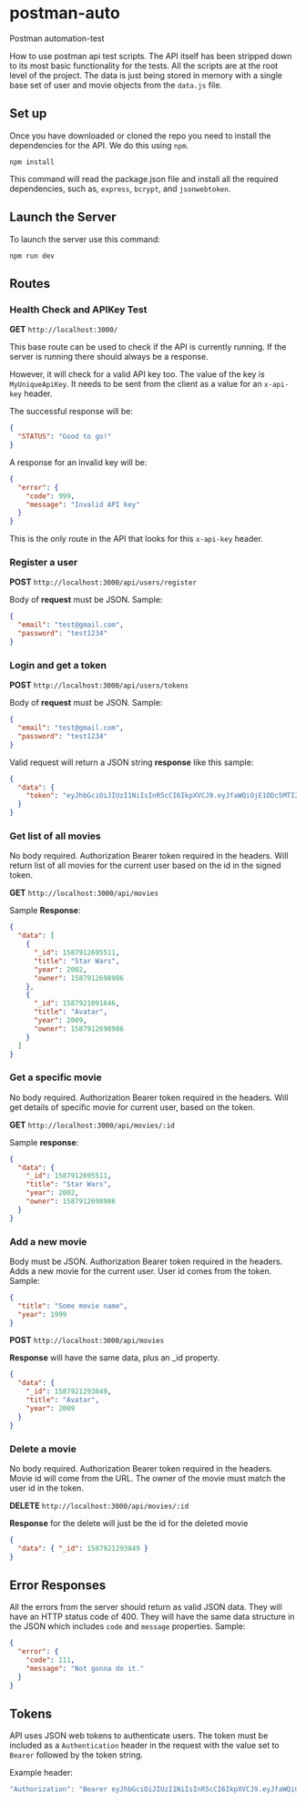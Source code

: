 # postman-auto
Postman automation-test

How to use postman api test scripts. The API itself has been stripped down to its most basic functionality for the tests. All the scripts are at the root level of the project. The data is just being stored in memory with a single base set of user and movie objects from the `data.js` file.

## Set up

Once you have downloaded or cloned the repo you need to install the dependencies for the API. We do this using `npm`.

```cli
npm install
```

This command will read the package.json file and install all the required dependencies, such as, `express`, `bcrypt`, and `jsonwebtoken`.

## Launch the Server

To launch the server use this command:

```cli
npm run dev
```

## Routes

### Health Check and APIKey Test

**GET** `http://localhost:3000/`

This base route can be used to check if the API is currently running. If the server is running there should always be a response.

However, it will check for a valid API key too. The value of the key is `MyUniqueApiKey`. It needs to be sent from the client as a value for an `x-api-key` header.

The successful response will be:

```json
{
  "STATUS": "Good to go!"
}
```

A response for an invalid key will be:

```json
{
  "error": {
    "code": 999,
    "message": "Invalid API key"
  }
}
```

This is the only route in the API that looks for this `x-api-key` header.

### Register a user

**POST** `http://localhost:3000/api/users/register`

Body of **request** must be JSON. Sample:

```json
{
  "email": "test@gmail.com",
  "password": "test1234"
}
```

### Login and get a token

**POST** `http://localhost:3000/api/users/tokens`

Body of **request** must be JSON. Sample:

```json
{
  "email": "test@gmail.com",
  "password": "test1234"
}
```

Valid request will return a JSON string **response** like this sample:

```json
{
  "data": {
    "token": "eyJhbGciOiJIUzI1NiIsInR5cCI6IkpXVCJ9.eyJfaWQiOjE1ODc5MTI2OTg5ODYsImlhdCI6MTU4NzkyMDIyOH0.E9oDnlXb4Bw6Kr4672BwNdav-51p_qOs58shQWrfkog"
  }
}
```

### Get list of all movies

No body required. Authorization Bearer token required in the headers. Will return list of all movies for the current user based on the id in the signed token.

**GET** `http://localhost:3000/api/movies`

Sample **Response**:

```json
{
  "data": [
    {
      "_id": 1587912695511,
      "title": "Star Wars",
      "year": 2002,
      "owner": 1587912698986
    },
    {
      "_id": 1587921091646,
      "title": "Avatar",
      "year": 2009,
      "owner": 1587912698986
    }
  ]
}
```

### Get a specific movie

No body required. Authorization Bearer token required in the headers. Will get details of specific movie for current user, based on the token.

**GET** `http://localhost:3000/api/movies/:id`

Sample **response**:

```json
{
  "data": {
    "_id": 1587912695511,
    "title": "Star Wars",
    "year": 2002,
    "owner": 1587912698986
  }
}
```

### Add a new movie

Body must be JSON. Authorization Bearer token required in the headers. Adds a new movie for the current user. User id comes from the token. Sample:

```json
{
  "title": "Some movie name",
  "year": 1999
}
```

**POST** `http://localhost:3000/api/movies`

**Response** will have the same data, plus an \_id property.

```json
{
  "data": {
    "_id": 1587921293849,
    "title": "Avatar",
    "year": 2009
  }
}
```

### Delete a movie

No body required. Authorization Bearer token required in the headers. Movie id will come from the URL. The owner of the movie must match the user id in the token.

**DELETE** `http://localhost:3000/api/movies/:id`

**Response** for the delete will just be the id for the deleted movie

```json
{
  "data": { "_id": 1587921293849 }
}
```

## Error Responses

All the errors from the server should return as valid JSON data. They will have an HTTP status code of 400. They will have the same data structure in the JSON which includes `code` and `message` properties. Sample:

```json
{
  "error": {
    "code": 111,
    "message": "Not gonna do it."
  }
}
```

## Tokens

API uses JSON web tokens to authenticate users. The token must be included as a `Authentication` header in the request with the value set to `Bearer` followed by the token string.

Example header:

```js
"Authorization": "Bearer eyJhbGciOiJIUzI1NiIsInR5cCI6IkpXVCJ9.eyJfaWQiOjE1ODc5MTI2OTg5ODYsImlhdCI6MTU4NzkyMDIyOH0.E9oDnlXb4Bw6Kr4672BwNdav-51p_qOs58shQWrfkog"
```
